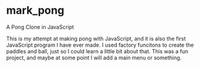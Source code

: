 # mark_pong
A Pong Clone in JavaScript

This is my attempt at making pong with JavaScript, and it is also the first JavaScript program I have ever made. 
I used factory funcitons to create the paddles and ball, just so I could learn a little bit about that.
This was a fun project, and maybe at some point I will add a main menu or something.

